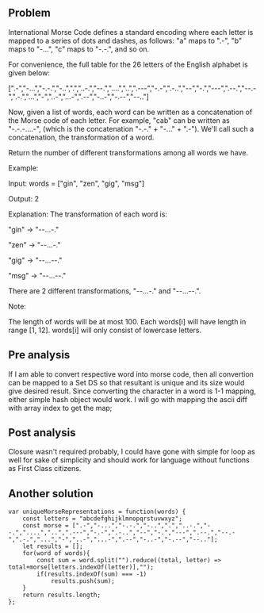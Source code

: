 ## Problem

International Morse Code defines a standard encoding where each letter is mapped to a series of dots and dashes, as follows: "a" maps to ".-", "b" maps to "-...", "c" maps to "-.-.", and so on.

For convenience, the full table for the 26 letters of the English alphabet is given below:

[".-","-...","-.-.","-..",".","..-.","--.","....","..",".---","-.-",".-..","--","-.","---",".--.","--.-",".-.","...","-","..-","...-",".--","-..-","-.--","--.."]

Now, given a list of words, each word can be written as a concatenation of the Morse code of each letter. For example, "cab" can be written as "-.-.-....-", (which is the concatenation "-.-." + "-..." + ".-"). We'll call such a concatenation, the transformation of a word.

Return the number of different transformations among all words we have.

Example:

Input: words = ["gin", "zen", "gig", "msg"]

Output: 2

Explanation:
The transformation of each word is:

"gin" -> "--...-."

"zen" -> "--...-."

"gig" -> "--...--."

"msg" -> "--...--."

There are 2 different transformations, "--...-." and "--...--.".

Note:

The length of words will be at most 100.
Each words[i] will have length in range [1, 12].
words[i] will only consist of lowercase letters.

## Pre analysis

If I am able to convert respective word into morse code, then all convertion can be mapped to a Set DS so that resultant is unique and its size would give desired result.
Since converting the character in a word is 1-1 mapping, either simple hash object would work. I will go with mapping the ascii diff with array index to get the map;

## Post analysis

Closure wasn't required probably, I could have gone with simple for loop as well for sake of simplicity and should work for language without functions as First Class citizens.

## Another solution

    var uniqueMorseRepresentations = function(words) {
        const letters = "abcdefghijklmnopqrstuvwxyz";
        const morse = [".-","-...","-.-.","-..",".","..-.","--.","....","..",".---","-.-",".-..","--","-.","---",".--.","--.-",".-.","...","-","..-","...-",".--","-..-","-.--","--.."];
        let results = [];
        for(word of words){
            const sum = word.split("").reduce((total, letter) => total+morse[letters.indexOf(letter)],"");
            if(results.indexOf(sum) === -1)
                results.push(sum);
        }
        return results.length;
    };
